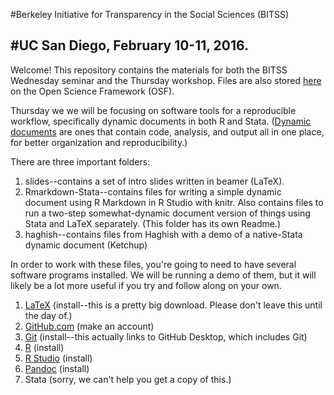 #Berkeley Initiative for Transparency in the Social Sciences (BITSS)

#UC San Diego, February 10-11, 2016.
--------------------------------------

Welcome! This repository contains the materials for both the  BITSS Wednesday seminar and the Thursday workshop. Files are also stored [here](https://osf.io/fdwyx/) on the Open Science Framework (OSF).

Thursday we we will be focusing on software tools for a reproducible workflow, specifically dynamic documents in both R and Stata. ([Dynamic documents](http://rmarkdown.rstudio.com/) are ones that contain code, analysis, and output all in one place, for better organization and reproducibility.)

There are three important folders:

1. slides--contains a set of intro slides written in beamer (LaTeX).
2. Rmarkdown-Stata--contains files for writing a simple dynamic document using R Markdown in R Studio with knitr. Also contains files to run a two-step somewhat-dynamic document version of things using Stata and LaTeX separately. (This folder has its own Readme.)
3. haghish--contains files from Haghish with a demo of a native-Stata dynamic document (Ketchup)

In order to work with these files, you're going to need to have several software programs installed. We will be running a demo of them, but it will likely be a lot more useful if you try and follow along on your own.

1. [LaTeX](https://latex-project.org/ftp.html) (install--this is a pretty big download. Please don't leave this until the day of.)
3. [GitHub.com](http://github.com) (make an account)
4. [Git](https://desktop.github.com/) (install--this actually links to GitHub Desktop, which includes Git)
5. [R](https://www.r-project.org/) (install)
6. [R Studio](https://www.rstudio.com/products/RStudio/) (install)
7. [Pandoc](http://pandoc.org/installing.html) (install)
8. Stata (sorry, we can't help you get a copy of this.)
